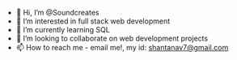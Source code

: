 - 👋 Hi, I’m @Soundcreates
- 👀 I’m interested in full stack web development
- 🌱 I’m currently learning SQL
- 💞️ I’m looking to collaborate on  web development projects
- 📫 How to reach me - email me!, my id: shantanav7@gmail.com


<!---
Soundcreates/Soundcreates is a ✨ special ✨ repository because its `README.md` (this file) appears on your GitHub profile.
You can click the Preview link to take a look at your changes.
--->
